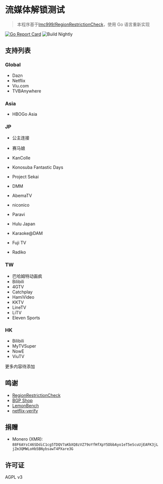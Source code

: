 # 流媒体解锁测试
>本程序基于[lmc999/RegionRestrictionCheck](https://github.com/lmc999/RegionRestrictionCheck)，使用 Go 语言重新实现

[![Go Report Card](https://goreportcard.com/badge/github.com/NyanChanMeow/region_restriction_check-go)](https://goreportcard.com/report/github.com/NyanChanMeow/region_restriction_check-go) ![Build Nightly](https://github.com/NyanChanMeow/region_restriction_check-go/actions/workflows/build-nightly-ci.yml/badge.svg)

## 支持列表
### Global
- Dazn
- Netflix
- Viu.com
- TVBAnywhere

### Asia
- HBOGo Asia

### JP
- 公主连接
- 赛马娘
- KanColle
- Konosuba Fantastic Days
- Project Sekai

- DMM
- AbemaTV
- niconico
- Paravi
- Hulu Japan
- Karaoke@DAM
- Fuji TV
- Radiko

### TW
- 巴哈姆特动画疯
- Bilibili
- 4GTV
- Catchplay
- HamiVideo
- KKTV
- LineTV
- LiTV
- Eleven Sports

### HK
- Bilibili
- MyTVSuper
- NowE
- ViuTV

更多内容待添加

## 鸣谢

- [RegionRestrictionCheck](https://github.com/lmc999/RegionRestrictionCheck)
- [BGP Shop](https://shop.bgp.sh/cart.php)
- [LemonBench](https://github.com/LemonBench/LemonBench)
- [netflix-verify](https://github.com/sjlleo/netflix-verify)

## 捐赠
- Monero (XMR): `88F6AYsC46SDdiC1cg5TDQV7aKbXQ8zVZ79oYfHfXpY5DbbAyo1eT5eScuUjEAFK3jLjZm3QMWLoHb5BNybsawT4PXare3G`

## 许可证
AGPL v3

